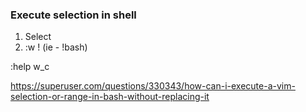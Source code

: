 

### Execute selection in shell

1. Select
2. :w !<cmd> (ie - !bash)

:help w_c

https://superuser.com/questions/330343/how-can-i-execute-a-vim-selection-or-range-in-bash-without-replacing-it
